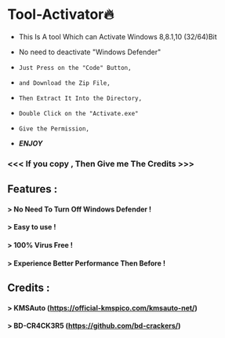 # Tool-Activator🔥

* This Is A tool Which can Activate Windows 8,8.1,10 (32/64)Bit
* No need to deactivate "Windows Defender"

* `Just Press on the "Code" Button,`
* `and Download the Zip File,`
* `Then Extract It Into the Directory,`
* `Double Click on the "Activate.exe"`
* `Give the Permission,`
* _______ENJOY_______


### <<< If you copy , Then Give me The Credits >>>



## Features :

#### > No Need To Turn Off Windows Defender !
#### > Easy to use !
#### > 100% Virus Free !
#### > Experience Better Performance Then Before !

## Credits :

#### > KMSAuto (https://official-kmspico.com/kmsauto-net/)
#### > BD-CR4CK3R5 (https://github.com/bd-crackers/)
